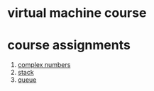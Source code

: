 # virtual machine course

# course assignments
1. [complex numbers](/complex_num)
2. [stack](/stack)
3. [queue](/queue)

